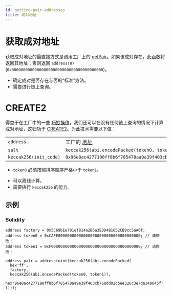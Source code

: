 ```yaml
---
id: getting-pair-addresses
title: 成对地址
---
```


# 获取成对地址

获取成对地址的最直接方式是调用工厂上的 [getPair](../../reference/smart-contracts/factory#getpair)。如果该成对存在，此函数将返回其地址；否则返回 `address(0)` (`0x0000000000000000000000000000000000000000`)。

- 确定成对是否存在与否的“标准”方法。
- 需要进行链上查询。

# CREATE2

得益于在工厂中的一些 [巧妙操作](https://github.com/Uniswap/uniswap-v2-core/blob/master/contracts/UniswapV2Factory.sol#L32)，我们还可以在没有任何链上查询的情况下计算成对地址，这归功于 [CREATE2](https://eips.ethereum.org/EIPS/eip-1014)。为此技术需要以下值：

|                        |                                                                        |
| :--------------------- | :--------------------------------------------------------------------- |
| `address`              | 工厂的 [地址](../../reference/smart-contracts/factory#address)         |
| `salt`                 | `keccak256(abi.encodePacked(token0, token1))`                          |
| `keccak256(init_code)` | `0x96e8ac4277198ff8b6f785478aa9a39f403cb768dd02cbee326c3e7da348845f`   |

- `token0` 必须按照排序顺序严格小于 `token1`。

* 可以离线计算。
* 需要执行 `keccak256` 的能力。

## 示例

### Solidity

```solidity
address factory = 0x5C69bEe701ef814a2B6a3EDD4B1652CB9cc5aA6f;
address token0 = 0xCAFE000000000000000000000000000000000000; // 请修改！
address token1 = 0xF00D000000000000000000000000000000000000; // 请修改！

address pair = address(uint(keccak256(abi.encodePacked(
  hex'ff',
  factory,
  keccak256(abi.encodePacked(token0, token1)),
  hex'96e8ac4277198ff8b6f785478aa9a39f403cb768dd02cbee326c3e7da348845f'
))));
```